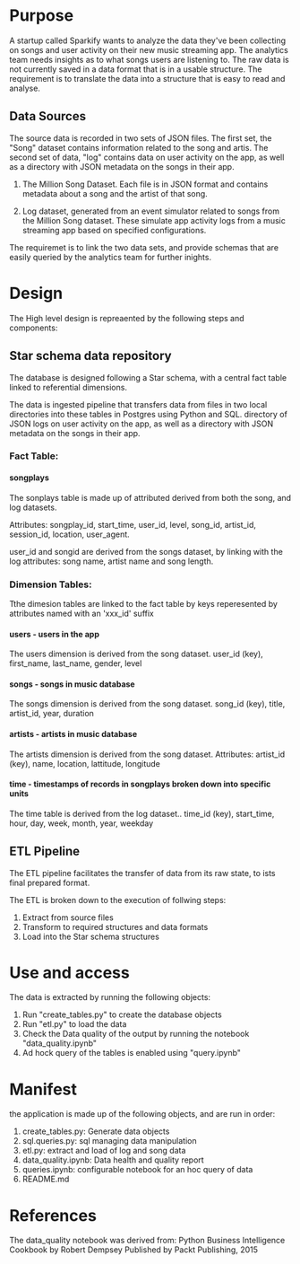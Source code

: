 # Purpose

A startup called Sparkify wants to analyze the data they've been collecting on songs and user activity on their new music streaming app. The analytics team needs insights as to what songs users are listening to. The raw data is not currently saved in a data format that is in a usable structure. The requirement is to translate the data into a structure that is easy to read and analyse. 

## Data Sources
The source data is recorded in two sets of JSON files. The first set, the "Song" dataset contains information related to the song and artis. The second set of data, "log" contains data on user activity on the app, as well as a directory with JSON metadata on the songs in their app.

1. The Million Song Dataset. Each file is in JSON format and contains metadata about a song and the artist of that song.

2. Log dataset, generated from an event simulator related to songs from the Million Song dataset. These simulate app activity logs from a music streaming app based on specified configurations.

The requiremet is to link the two data sets, and provide schemas that are easily queried by the analytics team for further inights.

# Design

The High level design is repreaented by the following steps and components:

## Star schema data repository
The database is designed following a Star schema, with a central fact table linked to referential dimensions.

The data is ingested pipeline that transfers data from files in two local directories into these tables in Postgres using Python and SQL.
directory of JSON logs on user activity on the app, as well as a directory with JSON metadata on the songs in their app.

### Fact Table:

#### songplays
The sonplays table is made up of attributed derived from both the song, and log datasets.

Attributes: songplay_id, start_time, user_id, level, song_id, artist_id, session_id, location, user_agent.

user_id and songid are derived from the songs dataset, by linking with the log attributes: song name, artist name and song length.

### Dimension Tables: 

Tthe dimesion tables are linked to the fact table by keys reperesented by attributes named with an 'xxx_id' suffix

#### users - users in the app
The users dimension is derived from the song dataset.
user_id (key), first_name, last_name, gender, level

#### songs - songs in music database
The songs dimension is derived from the song dataset.
song_id (key), title, artist_id, year, duration

#### artists - artists in music database
The artists dimension is derived from the song dataset.
Attributes: artist_id (key), name, location, lattitude, longitude

#### time - timestamps of records in songplays broken down into specific units
The time table is derived from the log dataset..
time_id (key), start_time, hour, day, week, month, year, weekday

## ETL Pipeline
The ETL pipeline facilitates the transfer of data from its raw state, to ists final prepared format. 

The ETL is broken down to the execution of follwing steps:
1. Extract from source files
2. Transform to required structures and data formats
3. Load into the Star schema structures

# Use and access

The data is extracted by running the following objects:

1. Run "create_tables.py" to create the database objects
2. Run "etl.py" to load the data
3. Check the Data quality of the output by running the notebook "data_quality.ipynb"
4. Ad hock query of the tables is enabled using "query.ipynb"

# Manifest
the application is made up of the following objects, and are run in order:

1. create_tables.py: Generate data objects
2. sql.queries.py: sql managing data manipulation
3. etl.py: extract and load of log and song data
4. data_quality.ipynb: Data health and quality report
5. queries.ipynb: configurable notebook for an hoc query of data
6. README.md

# References
The data_quality notebook was derived from:
Python Business Intelligence Cookbook
by Robert Dempsey
Published by Packt Publishing, 2015
